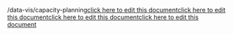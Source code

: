 /data-vis/capacity-planning<a href="https://github.com/BotParty/homelab_status_page/blob/main/data-vis/capacity-planning">click here to edit this document</a><a href="https://github.com/BotParty/homelab_status_page/blob/main/data-vis/capacity-planning">click here to edit this document</a><a href="https://github.com/BotParty/homelab_status_page/blob/main/src//data-vis/capacity-planning">click here to edit this document</a><a href="https://github.com/BotParty/homelab_status_page/blob/main/src//data-vis/capacity-planning">click here to edit this document</a>